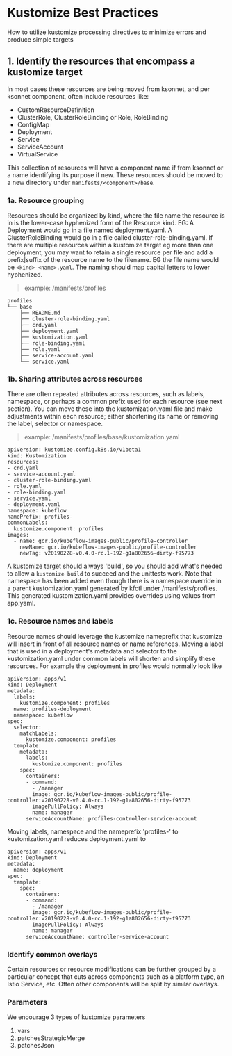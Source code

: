 # Kustomize Best Practices

  How to utilize kustomize processing directives to minimize errors and produce simple targets

## 1. Identify the resources that encompass a kustomize target

  In most cases these resources are being moved from ksonnet, and per ksonnet component, often include resources like:
  - CustomResourceDefinition
  - ClusterRole, ClusterRoleBinding or Role, RoleBinding
  - ConfigMap
  - Deployment
  - Service
  - ServiceAccount
  - VirtualService 

  This collection of resources will have a component name if from ksonnet or a name identifying its purpose if new.
  These resources should be moved to a new directory under `manifests/<component>/base`. 
  

### 1a. Resource grouping

  Resources should be organized by kind, where the file name the resource is in is the lower-case hyphenized form of the Resource kind. EG: A Deployment would go in a file named deployment.yaml. A ClusterRoleBinding would go in a file called cluster-role-binding.yaml. If there are multiple resources within a kustomize target eg more than one deployment, you may want to retain a single resource per file and add a prefix|suffix of the resource name to the filename. EG the file name would be `<kind>-<name>.yaml`. The naming should map capital letters to lower hyphenized.

> example: /manifests/profiles

```
profiles
└── base
    ├── README.md
    ├── cluster-role-binding.yaml
    ├── crd.yaml
    ├── deployment.yaml
    ├── kustomization.yaml
    ├── role-binding.yaml
    ├── role.yaml
    ├── service-account.yaml
    └── service.yaml
```

### 1b. Sharing attributes across resources

  There are often repeated attributes across resources, such as labels, namespace, or perhaps a common prefix used for each resource (see next section). You can move these into the kustomization.yaml file and make adjustments within each resource; either shortening its name or removing the label, selector or namespace.

> example: /manifests/profiles/base/kustomization.yaml

```
apiVersion: kustomize.config.k8s.io/v1beta1
kind: Kustomization
resources:
- crd.yaml
- service-account.yaml
- cluster-role-binding.yaml
- role.yaml
- role-binding.yaml
- service.yaml
- deployment.yaml
namespace: kubeflow
namePrefix: profiles-
commonLabels:
  kustomize.component: profiles
images:
  - name: gcr.io/kubeflow-images-public/profile-controller
    newName: gcr.io/kubeflow-images-public/profile-controller
    newTag: v20190228-v0.4.0-rc.1-192-g1a802656-dirty-f95773
```

  A kustomize target should always 'build', so you should add what's needed to allow a `kustomize build` to succeed and the unittests work. Note that namespace has been added even though there is a namespace override in a parent kustomization.yaml generated by kfctl under /manifests/profiles. This generated kustomization.yaml provides overrides using values from app.yaml. 

### 1c. Resource names and labels

  Resource names should leverage the kustomize nameprefix that kustomize will insert in front of all resource names or name references. Moving a label that is used in a deployment's metadata and selector to the kustomization.yaml under common labels will shorten and simplify these resources. For example the deployment in profiles would normally look like 

```
apiVersion: apps/v1
kind: Deployment
metadata:
  labels:
    kustomize.component: profiles
  name: profiles-deployment
  namespace: kubeflow
spec:
  selector:
    matchLabels:
      kustomize.component: profiles
  template:
    metadata:
      labels:
        kustomize.component: profiles
    spec:
      containers:
      - command:
        - /manager
        image: gcr.io/kubeflow-images-public/profile-controller:v20190228-v0.4.0-rc.1-192-g1a802656-dirty-f95773
        imagePullPolicy: Always
        name: manager
      serviceAccountName: profiles-controller-service-account
```

  Moving labels, namespace and the nameprefix 'profiles-' to kustomization.yaml reduces deployment.yaml to

```
apiVersion: apps/v1
kind: Deployment
metadata:
  name: deployment
spec:
  template:
    spec:
      containers:
      - command:
        - /manager
        image: gcr.io/kubeflow-images-public/profile-controller:v20190228-v0.4.0-rc.1-192-g1a802656-dirty-f95773
        imagePullPolicy: Always
        name: manager
      serviceAccountName: controller-service-account
```

### Identify common overlays

  Certain resources or resource modifications can be further grouped by a particular concept that cuts across components such as a platform type, an Istio Service, etc. Often other components will be split by similar overlays. 


### Parameters

  We encourage 3 types of kustomize parameters 
  1. vars
  2. patchesStrategicMerge
  3. patchesJson
